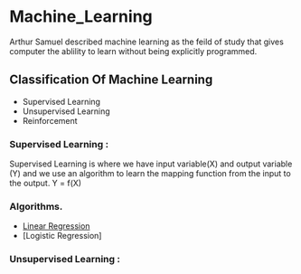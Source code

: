 # Machine_Learning
 Arthur Samuel described machine learning as the feild of study that gives computer the ablility to learn without being explicitly programmed.

## Classification Of Machine Learning
- Supervised Learning
- Unsupervised Learning
- Reinforcement

### Supervised Learning : 
Supervised Learning is where we have input variable(X) and output variable (Y) and we use an algorithm to learn the mapping function from the input to the output.
 Y = f(X)
 ### Algorithms.
 - [Linear Regression](https://github.com/nikitasaxena992/Machine_Learning/blob/main/LinearRegression/Linear_Regression.ipynb)
 - [Logistic Regression]
### Unsupervised Learning : 
